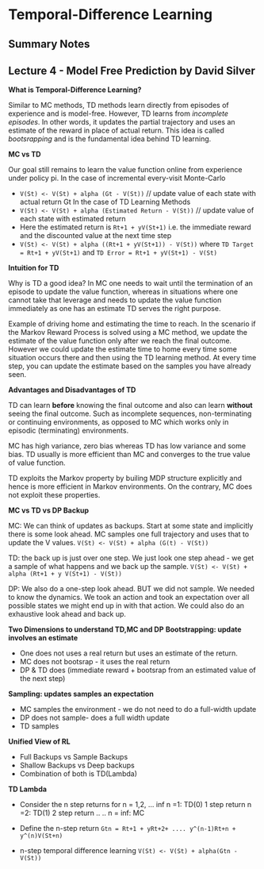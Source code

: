 # Temporal-Difference Learning
## Summary Notes

## Lecture 4 - Model Free Prediction by David Silver 

**What is Temporal-Difference Learning?**

Similar to MC methods, TD methods learn directly from episodes of experience and is model-free. However, TD learns from *incomplete episodes*. In other words, it updates the partial trajectory and uses an estimate of the reward in place of actual return. This idea is called *bootsrapping* and is the fundamental idea behind TD learning.

**MC vs TD**

Our goal still remains to learn the value function online from experience under policy pi.
In the case of incremental every-visit Monte-Carlo
  * `V(St) <- V(St) + alpha (Gt - V(St))` // update value of each state with actual return Gt
In the case of TD Learning Methods
  * `V(St) <- V(St) + alpha (Estimated Return - V(St))` // update value of each state with estimated return
  * Here the estimated return is ` Rt+1 + yV(St+1) ` i.e. the immediate reward and the discounted value at the next time step
  * `V(St) <- V(St) + alpha ((Rt+1 + yV(St+1)) - V(St))` where 
  `TD Target = Rt+1 + yV(St+1)` and `TD Error = Rt+1 + yV(St+1) - V(St)` 
  
**Intuition for TD**

Why is TD a good idea? In MC one needs to wait until the termination of an episode to update the value function, whereas in situations where one cannot take that leverage and needs to update the value function immediately as one has an estimate TD serves the right purpose. 

Example of driving home and estimating the time to reach. In the scenario if the Markov Reward Process is solved using a MC method, we update the estimate of the value function only after we reach the final outcome. However we could update the estimate time to home every time some situation occurs there and then using the TD learning method. At every time step, you can update the estimate based on the samples you have already seen. 

**Advantages and Disadvantages of TD**

TD can learn **before** knowing the final outcome and also can learn **without** seeing the final outcome. Such as incomplete sequences, non-terminating or continuing environments, as opposed to MC which works only in episodic (terminating) environments. 
 
MC has high variance, zero bias whereas TD has low variance and some bias. TD usually is more efficient than MC and converges to the true value of value function.

TD exploits the Markov property by builing MDP structure explicitly and hence is more efficient in Markov environments. On the contrary, MC does not exploit these properties.

**MC vs TD vs DP Backup**

MC: We can think of updates as backups. Start at some state and implicitly there is some look ahead. MC samples one full trajectory and uses that to update the V values. `V(St) <- V(St) + alpha (G(t) - V(St))`

TD: the back up is just over one step. We just look one step ahead - we get a sample of what happens and we back up the sample. `V(St) <- V(St) + alpha (Rt+1 + y V(St+1) - V(St))`

DP: We also do a one-step look ahead. BUT we did not sample. We needed to know the dynamics. We took an action and took an expectation over all possible states we might end up in with that action. We could also do an exhaustive look ahead and back up.


**Two Dimensions to understand TD,MC and DP**
**Bootstrapping: update involves an estimate**
- One does not uses a real return but uses an estimate of the return.
- MC does not bootsrap - it uses the real return
- DP & TD does (immediate reward + bootsrap from an estimated value of the next step)

**Sampling: updates samples an expectation**
- MC samples the environment - we do not need to do a full-width update
- DP does not sample- does a full width update
- TD samples

**Unified View of RL** 
- Full Backups vs Sample Backups
- Shallow Backups vs Deep backups
- Combination of both is TD(Lambda) 


**TD Lambda** 
- Consider the n step returns for n = 1,2, ... inf
  n =1: TD(0) 1 step return
  n =2: TD(1) 2 step return
  ..
  ..
  n = inf: MC
  
- Define the n-step return 
`Gtn = Rt+1 + yRt+2+ .... y^(n-1)Rt+n + y^(n)V(St+n)`

- n-step temporal difference learning
`V(St) <- V(St) + alpha(Gtn - V(St))`

